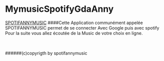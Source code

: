 # MymusicSpotifyGdaAnny
[SPOTIFANNYMUSIC](https://github.com/Annette-Bwemere-Salama/-MymusicSpotifyGdaAnny)
####Cette Application communément appelée SPOTIFANNYMUSIC permet de se connecter Avec Google puis avec spotify<br>Pour la suite vous allez écoutée de la Music de votre choix en ligne.
<br/>
<br/>





<br>
######(c)copyrigth by spotifannymusic 
